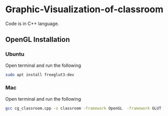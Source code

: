# Graphic-Visualization-of-classroom
Code is in C++ language. 
## OpenGL Installation
### Ubuntu
Open terminal and run the following
```sh
sudo apt install freeglut3-dev
```

### Mac
Open terminal and run the following 
```sh
gcc cg_classroom.cpp -o classroom -framework OpenGL  -framework GLUT
```
